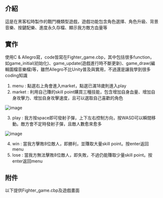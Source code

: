 ## 介紹
這是在黑客松時製作的戰鬥機類型遊戲，遊戲功能包含角色選擇、角色升級、背景音樂、按鍵配樂、進度永久存檔、顯示我方敵方血量等
## 實作
使用C & Allegro寫，code皆寫在Fighter_game.cbp，其中包括很多function，如game_initial(初始化)、game_update(遊戲進行時不斷更新)、game_draw(編輯圖檔音樂檔)等，雖然Allegro不比Unity普及與實用，不過還是讓我學到很多coding知識
1. menu : 點選右上角會進入market，點選已滿18歲則進入play
2. market : 利用自己賺的skill point購買三種技能，包含增加自身血量、增加自身攻擊力、增加自身攻擊速度，且可以選取自己喜歡的角色

![image](https://user-images.githubusercontent.com/56677419/202917521-540ceeae-a2e6-41b1-9f01-de8a84ab24b9.png)

3. play : 我方按space即可發射子彈，上下左右控制方向，按WASD可以瞬間移動。敵方會不定時發射子彈，且敵人數愈來愈多

![image](https://user-images.githubusercontent.com/56677419/202917488-09c2c80e-c067-48c8-b4a1-d55c19ab2a83.png)

4. win : 當我方擊敗8位敵人，即勝利，並賺取大量skill point。按enter返回menu
5. lose : 當我方無法擊敗8位敵人，即失敗，不過仍能賺取少量skill point。按enter返回menu
## 附件
以下提供Fighter_game.cbp及遊戲畫面
